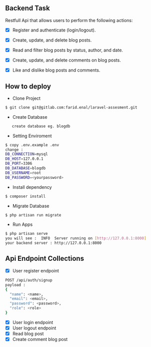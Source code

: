 ## Backend Task

Restfull Api that allows users to perform the following
actions:
- [x] Register and authenticate (login/logout).
- [x] Create, update, and delete blog posts.
- [x] Read and filter blog posts by status, author, and date.
- [x] Create, update, and delete comments on blog posts.
- [x] Like and dislike blog posts and comments.


## How to deploy

- Clone Project
```bash
$ git clone git@gitlab.com:farid.enal/laravel-assesment.git
```
- Create Database
```bash
   create database eg. blogdb
```
- Setting Enviroment
```bash
$ copy .env.example .env
change : 
DB_CONNECTION=mysql
DB_HOST=127.0.0.1
DB_PORT=3306
DB_DATABASE=blogdb
DB_USERNAME=root
DB_PASSWORD=<yourpassword>

```
- Install dependency
```bash
$ composer install
```
- Migrate Database
```bash
$ php artisan run migrate
```
- Run Apps
```bash
$ php artisan serve
you will see :  INFO  Server running on [http://127.0.0.1:8000]
your backend server : http://127.0.0.1:8000
```

## Api Endpoint Collections
- [x] User register endpoint 
```bash
POST /api/auth/signup
payload : 
{
  "name": <name>,
  "email": <email>,
  "password": <password>,
  "role": <role>
}
```
- [x] User login endpoint
- [x] User logout endpoint
- [x] Read blog post
- [x] Create comment blog post
